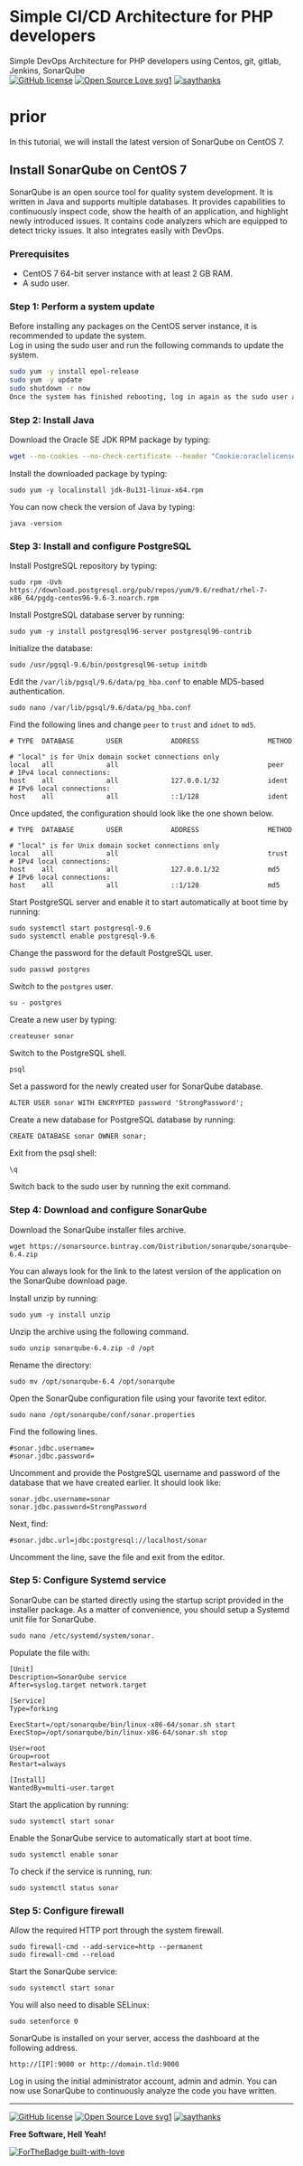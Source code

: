 # Simple CI/CD Architecture for PHP developers
Simple DevOps Architecture for PHP developers using Centos, git, gitlab, Jenkins, SonarQube  
[![GitHub license](https://img.shields.io/github/license/Naereen/StrapDown.js.svg)](https://github.com/Naereen/StrapDown.js/blob/master/LICENSE)
[![Open Source Love svg1](https://badges.frapsoft.com/os/v1/open-source.svg?v=103)](https://github.com/ellerbrock/open-source-badges/)
[![saythanks](https://img.shields.io/badge/say-thanks-ff69b4.svg)](https://saythanks.io/to/gouzal)  

# prior
In this tutorial, we will install the latest version of SonarQube on CentOS 7.
## Install SonarQube on CentOS 7
SonarQube is an open source tool for quality system development. It is written in Java and supports multiple databases. It provides capabilities to continuously inspect code, show the health of an application, and highlight newly introduced issues. It contains code analyzers which are equipped to detect tricky issues. It also integrates easily with DevOps.

### Prerequisites
- CentOS 7 64-bit server instance with at least 2 GB RAM.
- A sudo user.

### Step 1: Perform a system update
Before installing any packages on the CentOS server instance, it is recommended to update the system.   
Log in using the sudo user and run the following commands to update the system.

```bash
sudo yum -y install epel-release
sudo yum -y update
sudo shutdown -r now
Once the system has finished rebooting, log in again as the sudo user and proceed to the next step.
```
### Step 2: Install Java
Download the Oracle SE JDK RPM package by typing:
```bash
wget --no-cookies --no-check-certificate --header "Cookie:oraclelicense=accept-securebackup-cookie" "http://download.oracle.com/otn-pub/java/jdk/8u131-b11/d54c1d3a095b4ff2b6607d096fa80163/jdk-8u131-linux-x64.rpm"
```
Install the downloaded package by typing:
```
sudo yum -y localinstall jdk-8u131-linux-x64.rpm
```
You can now check the version of Java by typing:
```
java -version
```
### Step 3: Install and configure PostgreSQL
Install PostgreSQL repository by typing:
```
sudo rpm -Uvh https://download.postgresql.org/pub/repos/yum/9.6/redhat/rhel-7-x86_64/pgdg-centos96-9.6-3.noarch.rpm
```
Install PostgreSQL database server by running:
```
sudo yum -y install postgresql96-server postgresql96-contrib
```
Initialize the database:
```
sudo /usr/pgsql-9.6/bin/postgresql96-setup initdb
```
Edit the `/var/lib/pgsql/9.6/data/pg_hba.conf` to enable MD5-based authentication.
```
sudo nano /var/lib/pgsql/9.6/data/pg_hba.conf
```
Find the following lines and change `peer` to `trust` and `idnet` to `md5`.
```
# TYPE  DATABASE        USER            ADDRESS                 METHOD

# "local" is for Unix domain socket connections only
local   all             all                                     peer
# IPv4 local connections:
host    all             all             127.0.0.1/32            ident
# IPv6 local connections:
host    all             all             ::1/128                 ident  
```

Once updated, the configuration should look like the one shown below.
```
# TYPE  DATABASE        USER            ADDRESS                 METHOD

# "local" is for Unix domain socket connections only
local   all             all                                     trust
# IPv4 local connections:
host    all             all             127.0.0.1/32            md5
# IPv6 local connections:
host    all             all             ::1/128                 md5  
```

Start PostgreSQL server and enable it to start automatically at boot time by running:
```
sudo systemctl start postgresql-9.6
sudo systemctl enable postgresql-9.6
```
Change the password for the default PostgreSQL user.
```
sudo passwd postgres
```
Switch to the `postgres` user.
```
su - postgres
```
Create a new user by typing:
```
createuser sonar
```

Switch to the PostgreSQL shell.
```
psql
```

Set a password for the newly created user for SonarQube database.
```
ALTER USER sonar WITH ENCRYPTED password 'StrongPassword';
```

Create a new database for PostgreSQL database by running:
```
CREATE DATABASE sonar OWNER sonar;
```

Exit from the psql shell:
```
\q
```
Switch back to the sudo user by running the exit command.

### Step 4: Download and configure SonarQube
Download the SonarQube installer files archive.
```
wget https://sonarsource.bintray.com/Distribution/sonarqube/sonarqube-6.4.zip
```
You can always look for the link to the latest version of the application on the SonarQube download page.

Install unzip by running:
```
sudo yum -y install unzip
```
Unzip the archive using the following command.
```
sudo unzip sonarqube-6.4.zip -d /opt
```
Rename the directory:
```
sudo mv /opt/sonarqube-6.4 /opt/sonarqube
```
Open the SonarQube configuration file using your favorite text editor.
```
sudo nano /opt/sonarqube/conf/sonar.properties
```
Find the following lines.
```
#sonar.jdbc.username=
#sonar.jdbc.password=
```
Uncomment and provide the PostgreSQL username and password of the database that we have created earlier. It should look like:
```
sonar.jdbc.username=sonar
sonar.jdbc.password=StrongPassword
```
Next, find:
```
#sonar.jdbc.url=jdbc:postgresql://localhost/sonar
```
Uncomment the line, save the file and exit from the editor.

### Step 5: Configure Systemd service
SonarQube can be started directly using the startup script provided in the installer package. As a matter of convenience, you should setup a Systemd unit file for SonarQube.
```
sudo nano /etc/systemd/system/sonar.
```
Populate the file with:
```
[Unit]
Description=SonarQube service
After=syslog.target network.target

[Service]
Type=forking

ExecStart=/opt/sonarqube/bin/linux-x86-64/sonar.sh start
ExecStop=/opt/sonarqube/bin/linux-x86-64/sonar.sh stop

User=root
Group=root
Restart=always

[Install]
WantedBy=multi-user.target
```
Start the application by running:
```
sudo systemctl start sonar
```
Enable the SonarQube service to automatically start at boot time.
```
sudo systemctl enable sonar
```
To check if the service is running, run:
```
sudo systemctl status sonar
```
### Step 5: Configure firewall
Allow the required HTTP port through the system firewall.
```
sudo firewall-cmd --add-service=http --permanent
sudo firewall-cmd --reload
```

Start the SonarQube service:
```
sudo systemctl start sonar
```

You will also need to disable SELinux:
```
sudo setenforce 0
```

SonarQube is installed on your server, access the dashboard at the following address.
```
http://[IP]:9000 or http://domain.tld:9000
```

Log in using the initial administrator account, admin and admin. You can now use SonarQube to continuously analyze the code you have written.

----

[![GitHub license](https://img.shields.io/github/license/Naereen/StrapDown.js.svg)](https://github.com/Naereen/StrapDown.js/blob/master/LICENSE)
[![Open Source Love svg1](https://badges.frapsoft.com/os/v1/open-source.svg?v=103)](https://github.com/ellerbrock/open-source-badges/)
[![saythanks](https://img.shields.io/badge/say-thanks-ff69b4.svg)](https://saythanks.io/to/gouzal)


**Free Software, Hell Yeah!**


[![ForTheBadge built-with-love](http://ForTheBadge.com/images/badges/built-with-love.svg)](https://GitHub.com/Naereen/)  


